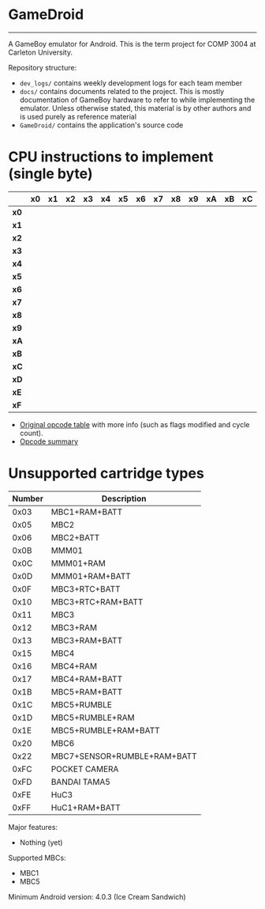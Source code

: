 # GameDroid
---

A GameBoy emulator for Android. This is the term project for COMP 3004 at Carleton University.

Repository structure:
* `dev_logs/` contains weekly development logs for each team member
* `docs/` contains documents related to the project. This is mostly documentation of GameBoy hardware to refer to while implementing the emulator. Unless otherwise stated, this material is by other authors and is used purely as reference material
* `GameDroid/` contains the application's source code

# CPU instructions to implement (single byte)

|      | x0       | x1      | x2       | x3      | x4        | x5      | x6       | x7      | x8        | x9      | xA       | xB      | xC       | xD     | xE       | xF    |
|------|----------|---------|----------|---------|-----------|---------|----------|---------|-----------|---------|----------|---------|----------|--------|----------|-------|
|**x0**|          |         |          |         |           |         |          |         |           |         |          |         |          |        |          |       |
|**x1**|          |         |          |         |           |         |          |         |           |         |          |         |          |        |          |       |
|**x2**|          |         |          |         |           |         |          |         |           |         |          |         |          |        |          |       |
|**x3**|          |         |          |         |           |         |          |         |           |         |          |         |          |        |          |       |
|**x4**|          |         |          |         |           |         |          |         |           |         |          |         |          |        |          |       |
|**x5**|          |         |          |         |           |         |          |         |           |         |          |         |          |        |          |       |
|**x6**|          |         |          |         |           |         |          |         |           |         |          |         |          |        |          |       |
|**x7**|          |         |          |         |           |         |          |         |           |         |          |         |          |        |          |       |
|**x8**|          |  |      |      |   |         |           |         |          |         |           |         |          |         |          |        |          |       |
|**x9**|        |    |    |        |   |          |          |         |          |         |           |         |          |         |   |      |
|**xA**|          |         |          |         |           |         |          |         |           |         |          |         |          |        |          |       |
|**xB**|          |         |          |         |           |         |          |         |           |         |          |         |          |        |          |       |
|**xC**|          |         |          |         |           |         |          |         |           |         |          |         |          |        |          |       |
|**xD**|          |         |          |         |           |         |          |         |           |         |          |         |          |        |          |       |
|**xE**|          |         |          |         |           |         |          |         |           |         |          |         |          |        |          |       |
|**xF**|          |         |          |         |           |         |          |         |           |         |          |         |          |        |          |       |


* [Original opcode table](http://pastraiser.com/cpu/gameboy/gameboy_opcodes.html) with more info (such as flags modified and cycle count).
* [Opcode summary](http://gameboy.mongenel.com/dmg/opcodes.html)

# Unsupported cartridge types

| Number | Description                 |
|--------|-----------------------------|
| 0x03   | MBC1+RAM+BATT               |
| 0x05   | MBC2                        |
| 0x06   | MBC2+BATT                   |
| 0x0B   | MMM01                       |
| 0x0C   | MMM01+RAM                   |
| 0x0D   | MMM01+RAM+BATT              |
| 0x0F   | MBC3+RTC+BATT               |
| 0x10   | MBC3+RTC+RAM+BATT           |
| 0x11   | MBC3                        |
| 0x12   | MBC3+RAM                    |
| 0x13   | MBC3+RAM+BATT               |
| 0x15   | MBC4                        |
| 0x16   | MBC4+RAM                    |
| 0x17   | MBC4+RAM+BATT               |
| 0x1B   | MBC5+RAM+BATT               |
| 0x1C   | MBC5+RUMBLE                 |
| 0x1D   | MBC5+RUMBLE+RAM             |
| 0x1E   | MBC5+RUMBLE+RAM+BATT        |
| 0x20   | MBC6                        |
| 0x22   | MBC7+SENSOR+RUMBLE+RAM+BATT |
| 0xFC   | POCKET CAMERA               |
| 0xFD   | BANDAI TAMA5                |
| 0xFE   | HuC3                        |
| 0xFF   | HuC1+RAM+BATT               |

Major features:
* Nothing (yet)

Supported MBCs:
* MBC1
* MBC5

Minimum Android version: 4.0.3 (Ice Cream Sandwich)
